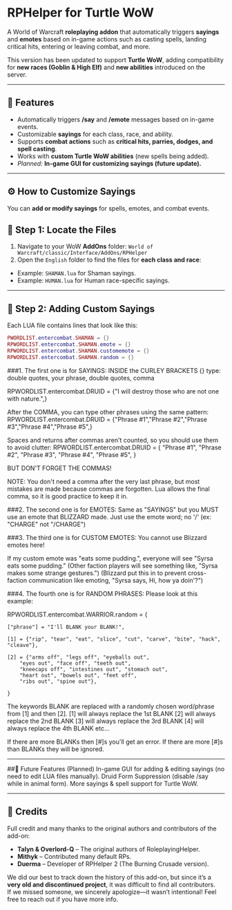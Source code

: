 # RPHelper for Turtle WoW

A World of Warcraft **roleplaying addon** that automatically triggers **sayings** and **emotes** based on in-game actions such as casting spells, landing critical hits, entering or leaving combat, and more.

This version has been updated to support **Turtle WoW**, adding compatibility for **new races (Goblin & High Elf)** and **new abilities** introduced on the server.

---

## 📜 Features
- Automatically triggers **/say** and **/emote** messages based on in-game events.
- Customizable **sayings** for each class, race, and ability.
- Supports **combat actions** such as **critical hits, parries, dodges, and spell casting**.
- Works with **custom Turtle WoW abilities** (new spells being added).
- *Planned:* **In-game GUI for customizing sayings (future update).**

---

## ⚙️ How to Customize Sayings
You can **add or modify sayings** for spells, emotes, and combat events.

## 📂 Step 1: Locate the Files
1. Navigate to your WoW **AddOns** folder:  `World of Warcraft/classic/Interface/AddOns/RPHelper `
2. Open the `English` folder to find the files for **each class and race**:
- Example: `SHAMAN.lua` for Shaman sayings.
- Example: `HUMAN.lua` for Human race-specific sayings.

---

## 📝 Step 2: Adding Custom Sayings
Each LUA file contains lines that look like this:

```lua
PWORDLIST.entercombat.SHAMAN = {}
RPWORDLIST.entercombat.SHAMAN.emote = {} 
RPWORDLIST.entercombat.SHAMAN.customemote = {}
RPWORDLIST.entercombat.SHAMAN.random = {}
```

###1. The first one is for SAYINGS:
INSIDE the CURLEY BRACKETS {}
type:
 double quotes, your phrase, double quotes, comma
  
RPWORDLIST.entercombat.DRUID = {"I will destroy those who are not one with nature.",}

After the COMMA, you can type other phrases using the same pattern:
RPWORDLIST.entercombat.DRUID = {"Phrase #1","Phrase #2","Phrase #3","Phrase #4","Phrase #5",}

Spaces and returns after commas aren't counted, so you should use them to avoid clutter:
RPWORDLIST.entercombat.DRUID = {
	"Phrase #1",
	"Phrase #2",
	"Phrase #3",
	"Phrase #4",
	"Phrase #5",
	}

BUT DON'T FORGET THE COMMAS!

NOTE: You don't need a comma after the very last phrase, but most mistakes are made because commas are forgotten.
Lua allows the final comma, so it is good practice to keep it in.

###2. The second one is for EMOTES:
Same as "SAYINGS" but you MUST use an emote that BLIZZARD made.
Just use the emote word; no '/'  (ex: "CHARGE" not "/CHARGE")


###3. The third one is for CUSTOM EMOTES:
You cannot use Blizzard emotes here!

If my custom emote was "eats some pudding.", everyone will see "Syrsa eats some pudding."
(Other faction players will see something like, "Syrsa makes some strange gestures.")
(Blizzard put this in to prevent cross-faction communication like emoting, "Syrsa says, Hi, how ya doin'?")


###4. The fourth one is for RANDOM PHRASES:
Please look at this example:

RPWORDLIST.entercombat.WARRIOR.random = {

	["phrase"] = "I'll BLANK your BLANK!",

	[1] = {"rip", "tear", "eat", "slice", "cut", "carve", "bite", "hack", "cleave"},

	[2] = {"arms off", "legs off", "eyeballs out",
		"eyes out", "face off", "teeth out",
		"kneecaps off", "intestines out", "stomach out",
		"heart out", "bowels out", "feet off",
		"ribs out", "spine out"},

	}

The keywords BLANK are replaced with a randomly chosen word/phrase from [1] and then [2].
[1] will always replace the 1st BLANK
[2] will always replace the 2nd BLANK
[3] will always replace the 3rd BLANK
[4] will always replace the 4th BLANK
etc...

If there are more BLANKs then [#]s you'll get an error.
If there are more [#]s than BLANKs they will be ignored.
 
---

##🎨 Future Features (Planned)
In-game GUI for adding & editing sayings (no need to edit LUA files manually).
Druid Form Suppression (disable /say while in animal form).
More sayings & spell support for Turtle WoW.

---

## 👑 Credits
Full credit and many thanks to the original authors and contributors of the add-on:

- **Talyn & Overlord-Q** – The original authors of RoleplayingHelper.
- **Mithyk** – Contributed many default RPs.
- **Duerma** – Developer of RPHelper 2 (The Burning Crusade version).

We did our best to track down the history of this add-on, but since it’s a **very old and discontinued project**, it was difficult to find all contributors.  
If we missed someone, we sincerely apologize—it wasn’t intentional! Feel free to reach out if you have more info.

